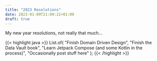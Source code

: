 ```yaml
---
title: "2023 Resolutions"
date: 2023-01-09T21:09:22+01:00
draft: true
---
```


My new year resolutions, not really that much...

{{< highlight java >}}
List.of(
    "Finish Domain Driven Design",
    "Finish the Data Vault book",
    "Learn Jetpack Compose (and some Kotlin in the process)",
    "Occasionally post stuff here"
);
{{< /highlight >}}
